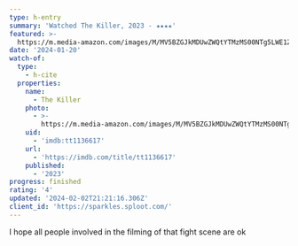 ```yaml
---
type: h-entry
summary: 'Watched The Killer, 2023 - ★★★★'
featured: >-
  https://m.media-amazon.com/images/M/MV5BZGJkMDUwZWQtYTMzMS00NTg5LWE1ZTYtOTVhMDI4NGI1YjMyXkEyXkFqcGdeQXVyODk4OTc3MTY@._V1_SX300.jpg
date: '2024-01-20'
watch-of:
  type:
    - h-cite
  properties:
    name:
      - The Killer
    photo:
      - >-
        https://m.media-amazon.com/images/M/MV5BZGJkMDUwZWQtYTMzMS00NTg5LWE1ZTYtOTVhMDI4NGI1YjMyXkEyXkFqcGdeQXVyODk4OTc3MTY@._V1_SX300.jpg
    uid:
      - 'imdb:tt1136617'
    url:
      - 'https://imdb.com/title/tt1136617'
    published:
      - '2023'
progress: finished
rating: '4'
updated: '2024-02-02T21:21:16.306Z'
client_id: 'https://sparkles.sploot.com/'
---
```

I hope all people involved in the filming of that fight scene are ok
